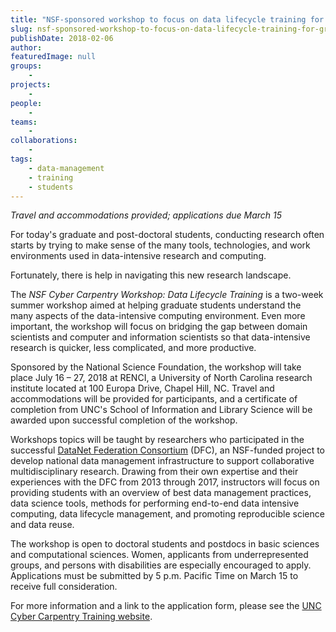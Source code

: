 ```yaml
---
title: "NSF-sponsored workshop to focus on data lifecycle training for grad students and postdocs"
slug: nsf-sponsored-workshop-to-focus-on-data-lifecycle-training-for-grad-students-and-postdocs
publishDate: 2018-02-06
author: 
featuredImage: null
groups:
    - 
projects:
    - 
people:
    - 
teams: 
    - 
collaborations:
    - 
tags:
    - data-management
    - training
    - students
---
```

_Travel and accommodations provided; applications due March 15_ 

For today's graduate and post-doctoral students, conducting research often starts by trying to make sense of the many tools, technologies, and work environments used in data-intensive research and computing. 

Fortunately, there is help in navigating this new research landscape. 

The _NSF Cyber Carpentry Workshop: Data Lifecycle Training_ is a two-week summer workshop aimed at helping graduate students understand the many aspects of the data-intensive computing environment. Even more important, the workshop will focus on bridging the gap between domain scientists and computer and information scientists so that data-intensive research is quicker, less complicated, and more productive. 

Sponsored by the National Science Foundation, the workshop will take place July 16 – 27, 2018 at RENCI, a University of North Carolina research institute located at 100 Europa Drive, Chapel Hill, NC. Travel and accommodations will be provided for participants, and a certificate of completion from UNC's School of Information and Library Science will be awarded upon successful completion of the workshop. 

Workshops topics will be taught by researchers who participated in the successful [DataNet Federation Consortium](http://datafed.org/) (DFC), an NSF-funded project to develop national data management infrastructure to support collaborative multidisciplinary research. Drawing from their own expertise and their experiences with the DFC from 2013 through 2017, instructors will focus on providing students with an overview of best data management practices, data science tools, methods for performing end-to-end data intensive computing, data lifecycle management, and promoting reproducible science and data reuse. 

The workshop is open to doctoral students and postdocs in basic sciences and computational sciences. Women, applicants from underrepresented groups, and persons with disabilities are especially encouraged to apply. Applications must be submitted by 5 p.m. Pacific Time on March 15 to receive full consideration. 

For more information and a link to the application form, please see the [UNC Cyber Carpentry Training website](http://cybercarpentry.web.unc.edu/).
